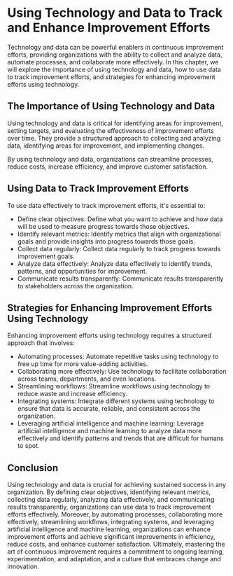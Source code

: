Using Technology and Data to Track and Enhance Improvement Efforts
==============================================================================================================================

Technology and data can be powerful enablers in continuous improvement efforts, providing organizations with the ability to collect and analyze data, automate processes, and collaborate more effectively. In this chapter, we will explore the importance of using technology and data, how to use data to track improvement efforts, and strategies for enhancing improvement efforts using technology.

The Importance of Using Technology and Data
-------------------------------------------

Using technology and data is critical for identifying areas for improvement, setting targets, and evaluating the effectiveness of improvement efforts over time. They provide a structured approach to collecting and analyzing data, identifying areas for improvement, and implementing changes.

By using technology and data, organizations can streamline processes, reduce costs, increase efficiency, and improve customer satisfaction.

Using Data to Track Improvement Efforts
---------------------------------------

To use data effectively to track improvement efforts, it's essential to:

* Define clear objectives: Define what you want to achieve and how data will be used to measure progress towards those objectives.
* Identify relevant metrics: Identify metrics that align with organizational goals and provide insights into progress towards those goals.
* Collect data regularly: Collect data regularly to track progress towards improvement goals.
* Analyze data effectively: Analyze data effectively to identify trends, patterns, and opportunities for improvement.
* Communicate results transparently: Communicate results transparently to stakeholders across the organization.

Strategies for Enhancing Improvement Efforts Using Technology
-------------------------------------------------------------

Enhancing improvement efforts using technology requires a structured approach that involves:

* Automating processes: Automate repetitive tasks using technology to free up time for more value-adding activities.
* Collaborating more effectively: Use technology to facilitate collaboration across teams, departments, and even locations.
* Streamlining workflows: Streamline workflows using technology to reduce waste and increase efficiency.
* Integrating systems: Integrate different systems using technology to ensure that data is accurate, reliable, and consistent across the organization.
* Leveraging artificial intelligence and machine learning: Leverage artificial intelligence and machine learning to analyze data more effectively and identify patterns and trends that are difficult for humans to spot.

Conclusion
----------

Using technology and data is crucial for achieving sustained success in any organization. By defining clear objectives, identifying relevant metrics, collecting data regularly, analyzing data effectively, and communicating results transparently, organizations can use data to track improvement efforts effectively. Moreover, by automating processes, collaborating more effectively, streamlining workflows, integrating systems, and leveraging artificial intelligence and machine learning, organizations can enhance improvement efforts and achieve significant improvements in efficiency, reduce costs, and enhance customer satisfaction. Ultimately, mastering the art of continuous improvement requires a commitment to ongoing learning, experimentation, and adaptation, and a culture that embraces change and innovation.
